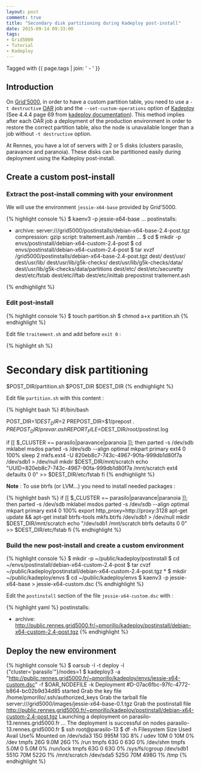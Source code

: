 ```yaml
---
layout: post
comment: true
title: "Secondary disk partitioning during Kadeploy post-install"
date: 2015-09-14 09:33:00
tags:
- Grid5000
- Tutorial
- Kadeploy
---
```

Tagged with {{ page.tags | join: ' - ' }}

## Introduction

On [Grid'5000](https://www.grid5000.fr), in order to have a custom partition table, you need to use a `-t destructive` [OAR](https://oar.imag.fr) job 
and the `--set-custom-operations` option of [Kadeploy](http://kadeploy3.gforge.inria.fr) (See 4.4.4 page 69 from [kadeploy documentation](https://gforge.inria.fr/frs/download.php/file/34834/Kadeploy-3.3.4.stable.pdf)).
This method implies after each OAR job a deployment of the production environment in order to restore the correct partition table, also the node is unavailable longer than a job without `-t destructive` option.

At Rennes, you have a lot of servers with 2 or 5 disks (clusters parasilo, paravance and paranoia). These disks can be partitioned easily during deployment using the Kadeploy post-install.

## Create a custom post-install

### Extract the post-install comming with your environment

We will use the environment `jessie-x64-base` provided by Grid'5000.

{% highlight console %}
$ kaenv3 -p jessie-x64-base
...
postinstalls:
- archive: server:///grid5000/postinstalls/debian-x64-base-2.4-post.tgz
  compression: gzip
  script: traitement.ash /rambin
...
$ cd
$ mkdir -p envs/postinstall/debian-x64-custom-2.4-post
$ cd envs/postinstall/debian-x64-custom-2.4-post
$ tar xvzf /grid5000/postinstalls/debian-x64-base-2.4-post.tgz
dest/
dest/usr/
dest/usr/lib/
dest/usr/lib/g5k-checks/
dest/usr/lib/g5k-checks/data/
dest/usr/lib/g5k-checks/data/partitions
dest/etc/
dest/etc/securetty
dest/etc/fstab
dest/etc/iftab
dest/etc/inittab
prepostinst
traitement.ash

{% endhighlight %}

### Edit post-install

{% highlight console %}
$ touch partition.sh
$ chmod a+x partition.sh
{% endhighlight %}

Edit file `traitement.sh` and add before `exit 0` :

{% highlight sh %}
# Secondary disk partitioning
$POST_DIR/partition.sh $POST_DIR $DEST_DIR
{% endhighlight %}

Edit file `partition.sh` with this content :

{% highlight bash %}
#!/bin/bash

POST_DIR=$1
DEST_DIR=$2
PREPOST_DIR=$1/prepost
. $PREPOST_DIR/prevar.ash
REPORT_FILE=$DEST_DIR/root/postinst.log

if [[ $_CLUSTER =~ parasilo|paravance|paranoia ]]; then
  parted -s /dev/sdb mklabel msdos
  parted -s /dev/sdb --align optimal mkpart primary ext4 0 100%
  sleep 2
  mkfs.ext4 -U 820eb8c7-743c-4967-90fa-999db1d80f7a /dev/sdb1 > /dev/null
  mkdir $DEST_DIR/mnt/scratch
  echo "UUID=820eb8c7-743c-4967-90fa-999db1d80f7a       /mnt/scratch    ext4  defaults  0   0" >> $DEST_DIR/etc/fstab
fi
{% endhighlight %}

__Note__ : To use btrfs (or LVM...) you need to install needed packages :

{% highlight bash %}
if [[ $_CLUSTER =~ parasilo|paravance|paranoia ]]; then
  parted -s /dev/sdb mklabel msdos
  parted -s /dev/sdb --align optimal mkpart primary ext4 0 100%
  export http_proxy=http://proxy:3128
  apt-get update && apt-get install btrfs-tools
  mkfs.btrfs /dev/sdb1 > /dev/null
  mkdir $DEST_DIR/mnt/scratch
  echo "/dev/sdb1       /mnt/scratch    btrfs  defaults  0   0" >> $DEST_DIR/etc/fstab
fi
{% endhighlight %}

### Build the new post-install and create a custom environment

{% highlight console %}
$ mkdir -p ~/public/kadeploy/postinstall
$ cd ~/envs/postinstall/debian-x64-custom-2.4-post
$ tar cvzf ~/public/kadeploy/postinstall/debian-x64-custom-2.4-post.tgz *
$ mkdir ~/public/kadeploy/envs
$ cd ~/public/kadeploy/envs
$ kaenv3 -p jessie-x64-base > jessie-x64-custom.dsc
{% endhighlight %}

Edit the `postinstall` section of the file `jessie-x64-custom.dsc` with :

{% highlight yaml %}
postinstalls:
- archive: http://public.rennes.grid5000.fr/~pmorillo/kadeploy/postinstall/debian-x64-custom-2.4-post.tgz
{% endhighlight %}

## Deploy the new environment

{% highlight console %}
$ oarsub -I -t deploy -l {"cluster='parasilo'"}/nodes=1
$ kadeploy3 -a "http://public.rennes.grid5000.fr/~pmorillo/kadeploy/envs/jessie-x64-custom.dsc" -f $OAR_NODEFILE -k
Deployment #D-07ac6fbc-97fc-4772-b864-bc02b9d34d85 started
Grab the key file /home/pmorillo/.ssh/authorized_keys
Grab the tarball file server:///grid5000/images/jessie-x64-base-0.1.tgz
Grab the postinstall file http://public.rennes.grid5000.fr/~pmorillo/kadeploy/postinstall/debian-x64-custom-2.4-post.tgz
Launching a deployment on parasilo-13.rennes.grid5000.fr
...
The deployment is successful on nodes
parasilo-13.rennes.grid5000.fr
$ ssh root@parasilo-13
$ df -h
Filesystem      Size  Used Avail Use% Mounted on
/dev/sda3        15G  995M   13G   8% /
udev             10M     0   10M   0% /dev
tmpfs            26G  9.0M   26G   1% /run
tmpfs            63G     0   63G   0% /dev/shm
tmpfs           5.0M     0  5.0M   0% /run/lock
tmpfs            63G     0   63G   0% /sys/fs/cgroup
/dev/sdb1       551G   70M  522G   1% /mnt/scratch
/dev/sda5       525G   70M  498G   1% /tmp
{% endhighlight %}

